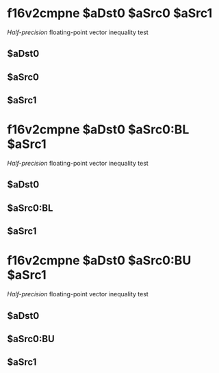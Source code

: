 # f16v2cmpne $aDst0 $aSrc0 $aSrc1

*Half-precision* floating-point vector inequality test


## $aDst0

## $aSrc0

## $aSrc1

# f16v2cmpne $aDst0 $aSrc0:BL $aSrc1

*Half-precision* floating-point vector inequality test


## $aDst0

## $aSrc0:BL

## $aSrc1

# f16v2cmpne $aDst0 $aSrc0:BU $aSrc1

*Half-precision* floating-point vector inequality test


## $aDst0

## $aSrc0:BU

## $aSrc1

